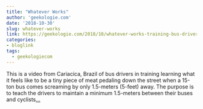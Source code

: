 ```yaml
---
title: "Whatever Works"
author: 'geekologie.com'
date: '2018-10-30'
slug: whatever-works
link: https://geekologie.com/2018/10/whatever-works-training-bus-drivers-to-r.php
categories:
- bloglink
tags:
  - geekologiecom
---
```


This is a video from Cariacica, Brazil of bus drivers in training learning what it feels like to be a tiny piece of meat pedaling down the street when a 15-ton bus comes screaming by only 1.5-meters (5-feet) away. The purpose is to teach the drivers to maintain a minimum 1.5-meters between their buses and cyclists[... <i class="fas fa-external-link-alt"></i>](https://geekologie.com/2018/10/whatever-works-training-bus-drivers-to-r.php)

